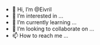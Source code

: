- 👋 Hi, I’m @Eivril
- 👀 I’m interested in ...
- 🌱 I’m currently learning ...
- 💞️ I’m looking to collaborate on ...
- 📫 How to reach me ...

<!---
Eivril/Eivril is a ✨ special ✨ repository because its `README.md` (this file) appears on your GitHub profile.
You can click the Preview link to take a look at your changes.
--->
